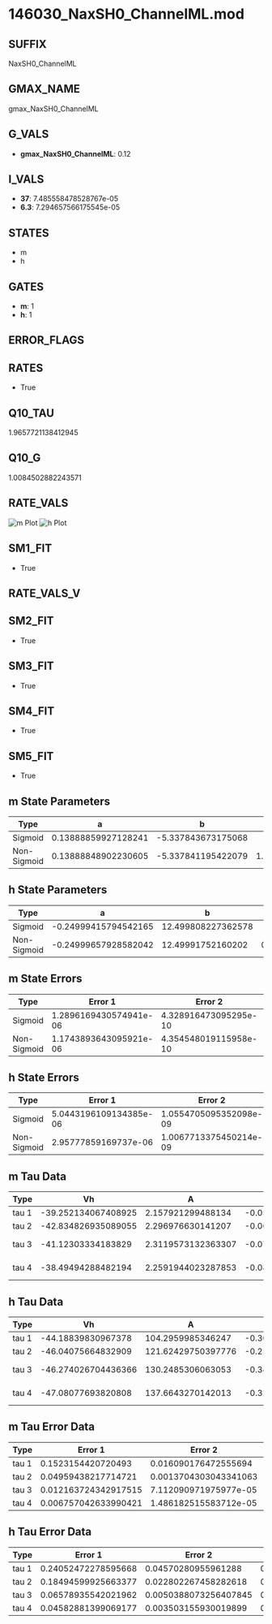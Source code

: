 # 146030_NaxSH0_ChannelML.mod

## SUFFIX

NaxSH0_ChannelML

## GMAX_NAME

gmax_NaxSH0_ChannelML

## G_VALS

- **gmax_NaxSH0_ChannelML**: 0.12

## I_VALS

- **37**: 7.485558478528767e-05
- **6.3**: 7.294657566175545e-05

## STATES

- m
- h

## GATES

- **m**: 1
- **h**: 1

## ERROR_FLAGS


## RATES

- True

## Q10_TAU

1.9657721138412945

## Q10_G

1.0084502882243571

## RATE_VALS

![m Plot](/Users/pbozelos/Dropbox/icg-Chai-Panos/supermodels/output_markdown_files/Na/146030_NaxSH0_ChannelML.mod/images/m.png)
![h Plot](/Users/pbozelos/Dropbox/icg-Chai-Panos/supermodels/output_markdown_files/Na/146030_NaxSH0_ChannelML.mod/images/h.png)

## SM1_FIT

- True

## RATE_VALS_V

## SM2_FIT

- True

## SM3_FIT

- True

## SM4_FIT

- True

## SM5_FIT

- True

## m State Parameters

| Type | a | b | c | d |
| --- | --- | --- | --- | --- |
| Sigmoid | 0.13888859927128241 | -5.337843673175068 |
| Non-Sigmoid | 0.13888848902230605 | -5.337841195422079 | 1.0000003549509906 | -4.7193590390676867e-07 |

## h State Parameters

| Type | a | b | c | d |
| --- | --- | --- | --- | --- |
| Sigmoid | -0.24999415794542165 | 12.499808227362578 |
| Non-Sigmoid | -0.24999657928582042 | 12.49991752160202 | 0.9999958082662694 | 1.3224879131593635e-07 |

## m State Errors

| Type | Error 1 | Error 2 | Error 3 |
| --- | --- | --- | --- |
| Sigmoid | 1.2896169430574941e-06 | 4.328916473095295e-10 | 7.562843918903055e-07 |
| Non-Sigmoid | 1.1743893643095921e-06 | 4.354548019115958e-10 | 6.887102026773896e-07 |

## h State Errors

| Type | Error 1 | Error 2 | Error 3 |
| --- | --- | --- | --- |
| Sigmoid | 5.0443196109134385e-06 | 1.0554705095352098e-09 | 4.058041175269558e-06 |
| Non-Sigmoid | 2.95777859169737e-06 | 1.0067713375450214e-09 | 2.3794660604912066e-06 |

## m Tau Data

| Type | Vh | A | b1 | b2 | c1 | c2 | d1 | d2 | e1 | e2 |
| --- | --- | --- | --- | --- | --- | --- | --- | --- | --- | --- |
| tau 1 | -39.252134067408925 | 2.157921299488134 | -0.053270698637831515 | -0.03432284991271543 |
| tau 2 | -42.834826935089055 | 2.296976630141207 | -0.06133379531835612 | 0.00028064669948402795 | -0.05698525208326665 | -0.000487038846941568 |
| tau 3 | -41.12303334183829 | 2.3119573132363307 | -0.07494086921782973 | 0.0006716375908051049 | -2.297225808299845e-06 | -0.06436949193248206 | -0.0009665060170179844 | -6.512419187858621e-06 |
| tau 4 | -38.49494288482194 | 2.2591944023287853 | -0.08762149892876721 | 0.00115572739056253 | -8.144436507103458e-06 | 2.2108746771455898e-08 | -0.061156629548838506 | -0.0010943539839797574 | -1.3847870981751569e-05 | -7.77388764774149e-08 |

## h Tau Data

| Type | Vh | A | b1 | b2 | c1 | c2 | d1 | d2 | e1 | e2 |
| --- | --- | --- | --- | --- | --- | --- | --- | --- | --- | --- |
| tau 1 | -44.18839830967378 | 104.2959985346247 | -0.30419041208800635 | -0.08783263369775497 |
| tau 2 | -46.04075664832909 | 121.62429750397776 | -0.2573590800293079 | 0.001555317443250633 | -0.14267059063863888 | -0.0017859962804351978 |
| tau 3 | -46.274026704436366 | 130.2485306063053 | -0.34105502932161647 | 0.01158715712476193 | -0.0001322740954077823 | -0.19462635030563183 | -0.005454302619461345 | -5.551112988631146e-05 |
| tau 4 | -47.08077693820808 | 137.6643270142013 | -0.32655460847265744 | 0.011266325791826673 | -0.0001611277098180975 | 6.66399004469961e-07 | -0.258178642186065 | -0.012422141921260432 | -0.00029787272272502704 | -2.548241553772943e-06 |

## m Tau Error Data

| Type | Error 1 | Error 2 | Error 3 |
| --- | --- | --- | --- |
| tau 1 | 0.1523154420720493 | 0.016090176472555694 | 0.07510712985724237 |
| tau 2 | 0.04959438217714721 | 0.0013704303043341063 | 0.024455115329716403 |
| tau 3 | 0.012163724342917515 | 7.112090971975977e-05 | 0.00599796324878903 |
| tau 4 | 0.006757042633990421 | 1.486182515583712e-05 | 0.0033319148187350538 |

## h Tau Error Data

| Type | Error 1 | Error 2 | Error 3 |
| --- | --- | --- | --- |
| tau 1 | 0.24052472278595668 | 0.04570280955961288 | 0.1869739409751079 |
| tau 2 | 0.18494599925663377 | 0.022802267458282618 | 0.14376934706776512 |
| tau 3 | 0.06578935542021962 | 0.0050388073256407845 | 0.0511419155363797 |
| tau 4 | 0.04582881399069177 | 0.003503155930019899 | 0.035625418721218875 |

